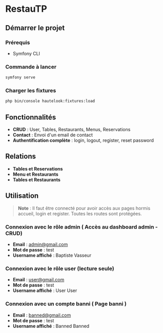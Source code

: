 # RestauTP
## Démarrer le projet

### Prérequis
- Symfony CLI

### Commande à lancer
```bash
symfony serve
```

### Charger les fixtures
```bash
php bin/console hautelook:fixtures:load
```

## Fonctionnalités

- **CRUD** : User, Tables, Restaurants, Menus, Reservations
- **Contact** : Envoi d'un email de contact
- **Authentification complète** : login, logout, register, reset password

## Relations

- **Tables et Reservations** 
- **Menu et Restaurants** 
- **Tables et Restaurants** 

## Utilisation

> **Note** : Il faut être connecté pour avoir accès aux pages hormis accueil, login et register. Toutes les routes sont protégées.

### Connexion avec le rôle admin ( Accès au dashboard admin - CRUD)
- **Email** : admin@gmail.com
- **Mot de passe** : test
- **Username affiché** : Baptiste Vasseur

### Connexion avec le rôle user (lecture seule)
- **Email** : user@gmail.com
- **Mot de passe** : test
- **Username affiché** : User User

### Connexion avec un compte banni ( Page banni )
- **Email** : banned@gmail.com
- **Mot de passe** : test
- **Username affiché** : Banned Banned

